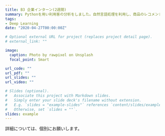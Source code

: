 ```yaml
---
title: B3 企業インターン(2週間)
summary: Pythonを用い利用客の分析をしました。自然言語処理を利用し、商品のレコメンド、商品の説明文章からの半自動ラベル付などを行いました。
tags:
- Deep Learning
date: "2020-04-27T00:00:00Z"

# Optional external URL for project (replaces project detail page).
# external_link: ""

image:
  caption: Photo by rawpixel on Unsplash
  focal_point: Smart

url_code: ""
url_pdf: ""
url_slides: ""
url_video: ""

# Slides (optional).
#   Associate this project with Markdown slides.
#   Simply enter your slide deck's filename without extension.
#   E.g. `slides = "example-slides"` references `content/slides/example-slides.md`.
#   Otherwise, set `slides = ""`.
slides: example
---
```

詳細については、個別にお願いします。
